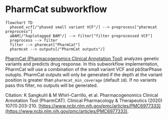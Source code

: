 # PharmCat subworkflow

```mermaid
flowchart TD
  phased_vcf[/"phased small variant VCF"/] --> preprocess["pharmcat preprocess"]
  aBAM[/"haplotagged BAM"/] --> filter["filter preprocessed VCF"]
  preprocess --> filter
  filter --> pharmcat["PharmCat"]
  pharmcat --> outputs[/"PharmCat outputs"/]
```

[PharmCat (Pharmacogenomics Clinical Annotation Tool)](https://pharmcat.org) analyzes genetic variants and predicts drug response.  In this subworkflow implementation, PharmCat will use a combination of the small variant VCF and pbStarPhase outupts.  PharmCat outputs will only be generated if the depth at the variant position is greater than `pharmcat_min_coverage` (default `10`).  If no variants pass this filter, no outputs will be generated.

Citation: K Sangkuhl & M Whirl-Carrillo, et al. Pharmacogenomics Clinical Annotation Tool (PharmCAT). Clinical Pharmacology & Therapeutics (2020) 107(1):203-210. [https://www.ncbi.nlm.nih.gov/pmc/articles/PMC6977333](https://www.ncbi.nlm.nih.gov/pmc/articles/PMC6977333).
